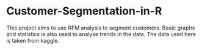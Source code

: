 # Customer-Segmentation-in-R

This project aims to use RFM analysis to segment customers.
Basic graphs and statistics is also used to analyse trends in the data.
The data used here is taken from kaggle.
